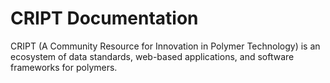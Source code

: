 # CRIPT Documentation

CRIPT (A Community Resource for Innovation in Polymer Technology) is an
ecosystem of data standards, web-based applications, and software frameworks
for polymers.
